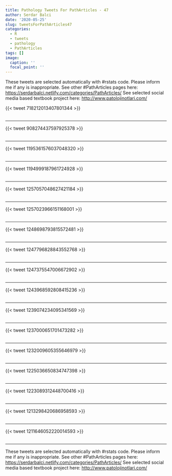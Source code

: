 ```yaml
---
title: Pathology Tweets For PathArticles - 47
author: Serdar Balci
date: '2020-05-25'
slug: tweetsForPathArticles47
categories:
  - R
  - tweets
  - pathology
  - PathArticles
tags: []
image:
  caption: ''
  focal_point: ''
---
```



These tweets are selected automatically with #rstats code. Please inform me if any is inappropriate.
See other #PathArticles pages here: https://serdarbalci.netlify.com/categories/PathArticles/ 
See selected social media based textbook project here: http://www.patolojinotlari.com/

{{< tweet 718212013407801344 >}}
<br>
<br>
<hr>
{{< tweet 908274437597925378 >}}
<br>
<br>
<hr>
{{< tweet 1195361576037048320 >}}
<br>
<br>
<hr>
{{< tweet 1194999187961724928 >}}
<br>
<br>
<hr>
{{< tweet 1257057048627421184 >}}
<br>
<br>
<hr>
{{< tweet 1257023966151168001 >}}
<br>
<br>
<hr>
{{< tweet 1248698793815572481 >}}
<br>
<br>
<hr>
{{< tweet 1247796828843552768 >}}
<br>
<br>
<hr>
{{< tweet 1247375547006672902 >}}
<br>
<br>
<hr>
{{< tweet 1243968592808415236 >}}
<br>
<br>
<hr>
{{< tweet 1239074234095341569 >}}
<br>
<br>
<hr>
{{< tweet 1237000651701473282 >}}
<br>
<br>
<hr>
{{< tweet 1232009605355646979 >}}
<br>
<br>
<hr>
{{< tweet 1225036650834747398 >}}
<br>
<br>
<hr>
{{< tweet 1223089312448700416 >}}
<br>
<br>
<hr>
{{< tweet 1213298420686958593 >}}
<br>
<br>
<hr>
{{< tweet 1211646052220014593 >}}
<br>
<br>
<hr>


These tweets are selected automatically with #rstats code. Please inform me if any is inappropriate.
See other #PathArticles pages here: https://serdarbalci.netlify.com/categories/PathArticles/ 
See selected social media based textbook project here: http://www.patolojinotlari.com/

